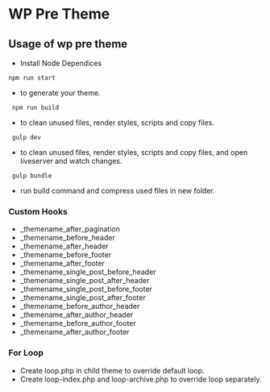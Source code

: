 # WP Pre Theme

## Usage of wp pre theme

- Install Node Dependices

<code>npm run start</code>

- to generate your theme.

<code> npm run build </code>

- to clean unused files, render styles, scripts and copy files.

<code> gulp dev </code>

- to clean unused files, render styles, scripts and copy files, and open liveserver and watch changes.

<code> gulp bundle </code>

- run build command and compress used files in new folder.

### Custom Hooks

- \_themename_after_pagination
- \_themename_before_header
- \_themename_after_header
- \_themename_before_footer
- \_themename_after_footer
- \_themename_single_post_before_header
- \_themename_single_post_after_header
- \_themename_single_post_before_footer
- \_themename_single_post_after_footer
- \_themename_before_author_header
- \_themename_after_author_header
- \_themename_before_author_footer
- \_themename_after_author_footer

### For Loop

- Create loop.php in child theme to override default loop.
- Create loop-index.php and loop-archive.php to override loop separately.
